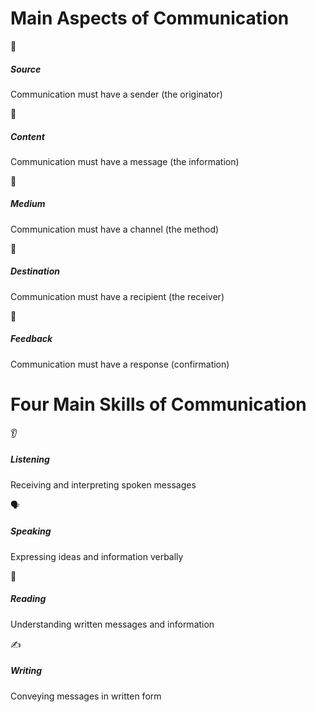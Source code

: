 # Main Aspects of Communication

<div class="icon-grid">
    <div class="icon-card">
    <div class="icon">👤</div>
                            <h5>Source</h5>
                            <p>Communication must have a sender (the originator)</p>
                        </div>
                        <div class="icon-card">
                            <div class="icon">📝</div>
                            <h5>Content</h5>
                            <p>Communication must have a message (the information)</p>
                        </div>
                        <div class="icon-card">
                            <div class="icon">📡</div>
                            <h5>Medium</h5>
                            <p>Communication must have a channel (the method)</p>
                        </div>
                        <div class="icon-card">
                            <div class="icon">👥</div>
                            <h5>Destination</h5>
                            <p>Communication must have a recipient (the receiver)</p>
                        </div>
                        <div class="icon-card">
                            <div class="icon">🔄</div>
                            <h5>Feedback</h5>
                            <p>Communication must have a response (confirmation)</p>
                        </div>
                    </div>
                    
# Four Main Skills of Communication


<div class="icon-grid">
    <div class="icon-card">
                            <div class="icon">👂</div>
                            <h5>Listening</h5>
                            <p>Receiving and interpreting spoken messages</p>
                        </div>
                        <div class="icon-card">
                            <div class="icon">🗣️</div>
                            <h5>Speaking</h5>
                            <p>Expressing ideas and information verbally</p>
                        </div>
                        <div class="icon-card">
                            <div class="icon">📖</div>
                            <h5>Reading</h5>
                            <p>Understanding written messages and information</p>
                        </div>
                        <div class="icon-card">
                            <div class="icon">✍️</div>
                            <h5>Writing</h5>
                            <p>Conveying messages in written form</p>
                        </div>
                    </div>